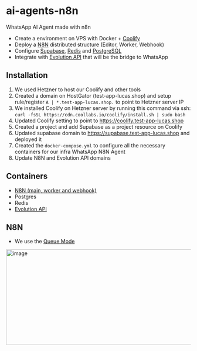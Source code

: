 # ai-agents-n8n

WhatsApp AI Agent made with n8n

- Create a environment on VPS with Docker + [Coolify](https://coolify.io/)
- Deploy a [N8N](https://n8n.io/) distributed structure (Editor, Worker, Webhook)
- Configure [Supabase](https://supabase.com/), [Redis](https://redis.io/) and [PostgreSQL](https://www.postgresql.org/)
- Integrate with [Evolution API](https://doc.evolution-api.com/v1/pt/get-started/introduction) that will be the bridge to WhatsApp

## Installation

1. We used Hetzner to host our Coolify and other tools
2. Created a domain on HostGator (test-app-lucas.shop) and setup rule/register `A | *.test-app-lucas.shop.` to point to Hetzner server IP
3. We installed Coolify on Hetzner server by running this command via ssh: `curl -fsSL https://cdn.coollabs.io/coolify/install.sh | sudo bash`
4. Updated Coolify setting to point to https://coolify.test-app-lucas.shop
5. Created a project and add Supabase as a project resource on Coolify
6. Updated supabase domain to https://supabase.test-app-lucas.shop and deployed it
7. Created the `docker-compose.yml` to configure all the necessary containers for our infra WhatsApp N8N Agent
8. Update N8N and Evolution API domains

## Containers

- [N8N (main, worker and webhook)](https://docs.n8n.io/hosting/configuration/environment-variables/)
- Postgres
- Redis
- [Evolution API](https://doc.evolution-api.com/v1/pt/env)

## N8N
- We use the [Queue Mode](https://docs.n8n.io/hosting/scaling/queue-mode/)
<img width="752" height="261" alt="image" src="https://github.com/user-attachments/assets/c48397f7-0047-4ecc-ad8a-1f72033b1da1" />
